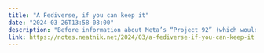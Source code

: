```yaml
---
title: "A Fediverse, if you can keep it"
date: "2024-03-26T13:58-08:00"
description: "Before information about Meta’s “Project 92” (which would later become Threads) first surfaced last year, most of the discussion around blocking entire instances on the Fediverse was centered around the nature of member behavior on any given instance."
link: https://notes.neatnik.net/2024/03/a-fediverse-if-you-can-keep-it
---
```

